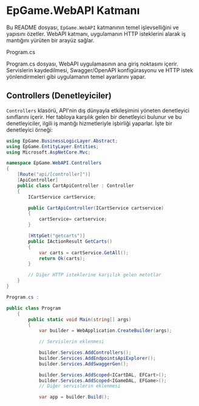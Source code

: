 # EpGame.WebAPI Katmanı

Bu README dosyası, `EpGame.WebAPI` katmanının temel işlevselliğini ve yapısını özetler. WebAPI katmanı, uygulamanın HTTP isteklerini alarak iş mantığını yürüten bir arayüz sağlar.

Program.cs

Program.cs dosyası, WebAPI uygulamasının ana giriş noktasını içerir. Servislerin kaydedilmesi, Swagger/OpenAPI konfigürasyonu ve HTTP istek yönlendirmeleri gibi uygulamanın temel ayarlarını yapar.

## Controllers (Denetleyiciler)

`Controllers` klasörü, API'nin dış dünyayla etkileşimini yöneten denetleyici sınıflarını içerir. Her tabloya karşılık gelen bir denetleyici bulunur ve bu denetleyiciler, ilgili iş mantığı hizmetleriyle işbirliği yaparlar. İşte bir denetleyici örneği:

```csharp
using EpGame.BusinessLogicLayer.Abstract;
using EpGame.EntityLayer.Entities;
using Microsoft.AspNetCore.Mvc;

namespace EpGame.WebAPI.Controllers
{
	[Route("api/[controller]")]
	[ApiController]
	public class CartApiController : Controller
	{
		ICartService cartService;

        public CartApiController(ICartService cartservice)
        {
			cartService= cartservice;
        }

		[HttpGet("getcarts")]
		public IActionResult GetCarts() 
		{
			var carts = cartService.GetAll();
			return Ok(carts);
		}

		// Diğer HTTP isteklerine karşılık gelen metotlar
    }
}

Program.cs :

public class Program
	{
		public static void Main(string[] args)
		{
			var builder = WebApplication.CreateBuilder(args);

			// Servislerin eklenmesi

			builder.Services.AddControllers();
			builder.Services.AddEndpointsApiExplorer();
			builder.Services.AddSwaggerGen();

			builder.Services.AddScoped<ICartDAL, EFCart>();
			builder.Services.AddScoped<IGameDAL, EFGame>();
			// Diğer servislerin eklenmesi

			var app = builder.Build();
